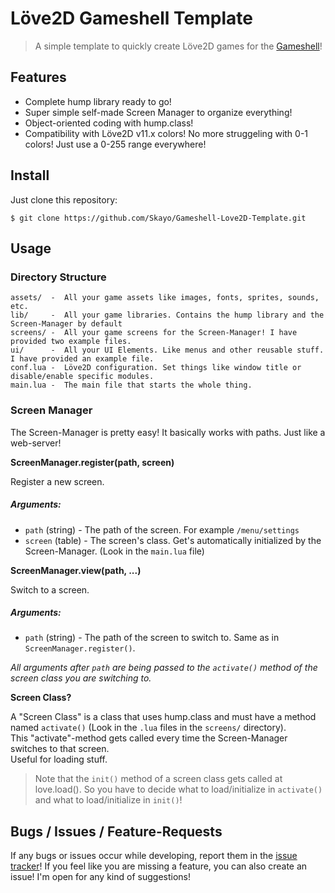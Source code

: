 # Löve2D Gameshell Template

> A simple template to quickly create Löve2D games for the [Gameshell](https://clockworkpi.com/)!

## Features

- Complete hump library ready to go!
- Super simple self-made Screen Manager to organize everything!
- Object-oriented coding with hump.class!
- Compatibility with Löve2D v11.x colors! No more struggeling with 0-1 colors! Just use a 0-255 range everywhere!

## Install

Just clone this repository:
```
$ git clone https://github.com/Skayo/Gameshell-Love2D-Template.git
```

## Usage

### Directory Structure

```
assets/  -  All your game assets like images, fonts, sprites, sounds, etc.
lib/     -  All your game libraries. Contains the hump library and the Screen-Manager by default
screens/ -  All your game screens for the Screen-Manager! I have provided two example files.
ui/      -  All your UI Elements. Like menus and other reusable stuff. I have provided an example file.
conf.lua -  Löve2D configuration. Set things like window title or disable/enable specific modules.
main.lua -  The main file that starts the whole thing.
```

### Screen Manager

The Screen-Manager is pretty easy! It basically works with paths. Just like a web-server!

**ScreenManager.register(path, screen)**

Register a new screen.

##### Arguments:

- ``path`` (string) - The path of the screen. For example ``/menu/settings``
- ``screen`` (table) - The screen's class. Get's automatically initialized by the Screen-Manager. (Look in the ``main.lua`` file)

**ScreenManager.view(path, ...)**

Switch to a screen.

##### Arguments:

- ``path`` (string) - The path of the screen to switch to. Same as in ``ScreenManager.register()``.

*All arguments after ``path`` are being passed to the ``activate()`` method of the screen class you are switching to.*

**Screen Class?**

A "Screen Class" is a class that uses hump.class and must have a method named ``activate()`` (Look in the ``.lua`` files in the ``screens/`` directory).  
This "activate"-method gets called every time the Screen-Manager switches to that screen.  
Useful for loading stuff.  
  
> Note that the ``init()`` method of a screen class gets called at love.load(). So you have to decide what to load/initialize in ``activate()`` and what to load/initialize in ``init()``!


## Bugs / Issues / Feature-Requests

If any bugs or issues occur while developing, report them in the [issue tracker](https://github.com/Skayo/Gameshell-Love2D-Template/issues)!
If you feel like you are missing a feature, you can also create an issue! I'm open for any kind of suggestions!
